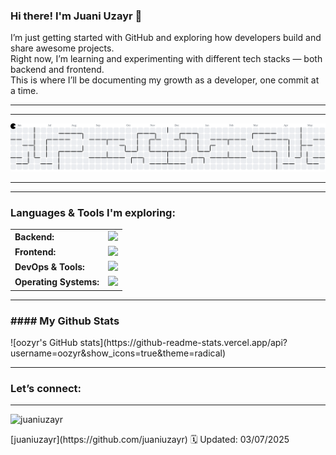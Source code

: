 <link rel="stylesheet" type='text/css' href="https://cdn.jsdelivr.net/gh/devicons/devicon@latest/devicon.min.css" />

### Hi there! I'm Juani Uzayr 👋

I’m just getting started with GitHub and exploring how developers build and share awesome projects.  
Right now, I’m learning and experimenting with different tech stacks — both backend and frontend.  
This is where I’ll be documenting my growth as a developer, one commit at a time.

---

<hr>

<picture>
  <source media="(prefers-color-scheme: dark)" srcset="https://raw.githubusercontent.com/Chanzaa/Chanzaa/output/pacman-contribution-graph-dark.svg">
  <source media="(prefers-color-scheme: light)" srcset="https://raw.githubusercontent.com/Chanzaa/Chanzaa/output/pacman-contribution-graph.svg">
  <img alt="pacman contribution graph" src="https://raw.githubusercontent.com/Chanzaa/Chanzaa/output/pacman-contribution-graph.svg">
</picture>


<hr>

---

<h3 align="left">Languages & Tools I'm exploring:</h3>
<table>
    <tr>
        <td style="font-weight: bold;">Backend:</td>
        <td><img height="40" src="https://skillicons.dev/icons?i=php,java,cs,python,nodejs,spring,laravel"/></td>
    </tr>
    <tr>
        <td style="font-weight: bold;">Frontend:</td>
        <td><img height="40" src="https://skillicons.dev/icons?i=html,css,sass,js,ts,react,bootstrap"/></td>
    </tr>
    <tr>
        <td style="font-weight: bold;">DevOps & Tools:</td>
        <td><img height="40" src="https://skillicons.dev/icons?i=docker,kubernetes,git,vscode"/></td>
    </tr>
    <tr>
        <td style="font-weight: bold;">Operating Systems:</td>
        <td><img height="40" src="https://skillicons.dev/icons?i=windows,ubuntu"/></td>
    </tr>
</table>

---

<h3 align="left">#### My Github Stats</h3>
![oozyr's GitHub stats](https://github-readme-stats.vercel.app/api?username=oozyr&show_icons=true&theme=radical)

---

<h3 align="left">Let’s connect:</h3>
<p align="left">
<a href="https://www.linkedin.com/in/juani-uzayr-jofizal-40898123a/" target="blank"><i class="devicon-linkedin-plain colored" style="font-size: 40px;"></i></a>
</p>

---

<p align="left"> <img src="https://komarev.com/ghpvc/?username=juaniuzayr&label=Profile%20views&color=0e75b6&style=flat" alt="juaniuzayr" /> </p>
[juaniuzayr](https://github.com/juaniuzayr)  
🗓️ Updated: 03/07/2025
